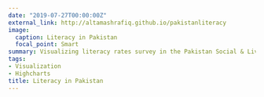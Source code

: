 ```yaml
---
date: "2019-07-27T00:00:00Z"
external_link: http://altamashrafiq.github.io/pakistanliteracy
image:
  caption: Literacy in Pakistan
  focal_point: Smart
summary: Visualizing literacy rates survey in the Pakistan Social & Living Standards Measurement Survey 2014-15.
tags:
- Visualization
- Highcharts
title: Literacy in Pakistan
---
```

